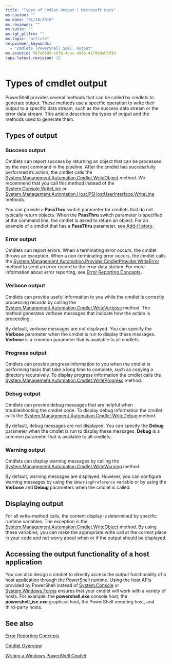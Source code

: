 ```yaml
---
title: "Types of Cmdlet Output | Microsoft Docs"
ms.custom: ""
ms.date: "01/18/2019"
ms.reviewer: ""
ms.suite: ""
ms.tgt_pltfrm: ""
ms.topic: "article"
helpviewer_keywords:
  - "cmdlets [PowerShell SDK], output"
ms.assetid: 547e6695-e936-4cac-a90b-417d0dab393d
caps.latest.revision: 12
---
```


# Types of cmdlet output

PowerShell provides several methods that can be called by cmdlets to generate output. These methods
use a specific operation to write their output to a specific data stream, such as the success data
stream or the error data stream. This article describes the types of output and the methods used to
generate them.

## Types of output

### Success output

Cmdlets can report success by returning an object that can be processed by the next command in the
pipeline. After the cmdlet has successfully performed its action, the cmdlet calls the
[System.Management.Automation.Cmdlet.WriteObject](/dotnet/api/System.Management.Automation.Cmdlet.WriteObject)
method. We recommend that you call this method instead of the
[System.Console.WriteLine](/dotnet/api/System.Console.WriteLine) or
[System.Management.Automation.Host.PSHostUserInterface.WriteLine](/dotnet/api/System.Management.Automation.Host.PSHostUserInterface.WriteLine)
methods.

You can provide a **PassThru** switch parameter for cmdlets that do not typically return objects.
When the **PassThru** switch parameter is specified at the command line, the cmdlet is asked to
return an object. For an example of a cmdlet that has a **PassThru** parameter, see
[Add-History](/powershell/module/Microsoft.PowerShell.Core/Add-History).

### Error output

Cmdlets can report errors. When a terminating error occurs, the cmdlet throws an exception. When a
non-terminating error occurs, the cmdlet calls the
[System.Management.Automation.Provider.CmdletProvider.WriteError](/dotnet/api/System.Management.Automation.Provider.CmdletProvider.WriteError)
method to send an error record to the error data stream. For more information about error
reporting, see [Error Reporting Concepts](./error-reporting-concepts.md).

### Verbose output

Cmdlets can provide useful information to you while the cmdlet is correctly processing records by
calling the
[System.Management.Automation.Cmdlet.WriteVerbose](/dotnet/api/System.Management.Automation.Cmdlet.WriteVerbose)
method. The method generates verbose messages that indicate how the action is proceeding.

By default, verbose messages are not displayed. You can specify the **Verbose** parameter when the
cmdlet is run to display these messages. **Verbose** is a common parameter that is available to all
cmdlets.

### Progress output

Cmdlets can provide progress information to you when the cmdlet is performing tasks that take a
long time to complete, such as copying a directory recursively. To display progress information the
cmdlet calls the
[System.Management.Automation.Cmdlet.WriteProgress](/dotnet/api/System.Management.Automation.Cmdlet.WriteProgress)
method.

### Debug output

Cmdlets can provide debug messages that are helpful when troubleshooting the cmdlet code. To
display debug information the cmdlet calls the
[System.Management.Automation.Cmdlet.WriteDebug](/dotnet/api/System.Management.Automation.Cmdlet.WriteDebug)
method.

By default, debug messages are not displayed. You can specify the **Debug** parameter when the
cmdlet is run to display these messages. **Debug** is a common parameter that is available to all
cmdlets.

### Warning output

Cmdlets can display warning messages by calling the
[System.Management.Automation.Cmdlet.WriteWarning](/dotnet/api/System.Management.Automation.Cmdlet.WriteWarning)
method.

By default, warning messages are displayed. However, you can configure warning messages by using
the `$WarningPreference` variable or by using the **Verbose** and **Debug** parameters when the
cmdlet is called.

## Displaying output

For all write-method calls, the content display is determined by specific runtime variables. The
exception is the
[System.Management.Automation.Cmdlet.WriteObject](/dotnet/api/System.Management.Automation.Cmdlet.WriteObject)
method. By using these variables, you can make the appropriate write call at the correct place in
your code and not worry about when or if the output should be displayed.

## Accessing the output functionality of a host application

You can also design a cmdlet to directly access the output functionality of a host application
through the PowerShell runtime. Using the host APIs provided by PowerShell instead of
[System.Console](/dotnet/api/System.Console) or
[System.Windows.Forms](/dotnet/api/System.Windows.Forms) ensures that your cmdlet will work with a
variety of hosts. For example: the **powershell.exe** console host, the **powershell_ise.exe**
graphical host, the PowerShell remoting host, and third-party hosts.

## See also

[Error Reporting Concepts](./error-reporting-concepts.md)

[Cmdlet Overview](./cmdlet-overview.md)

[Writing a Windows PowerShell Cmdlet](./writing-a-windows-powershell-cmdlet.md)